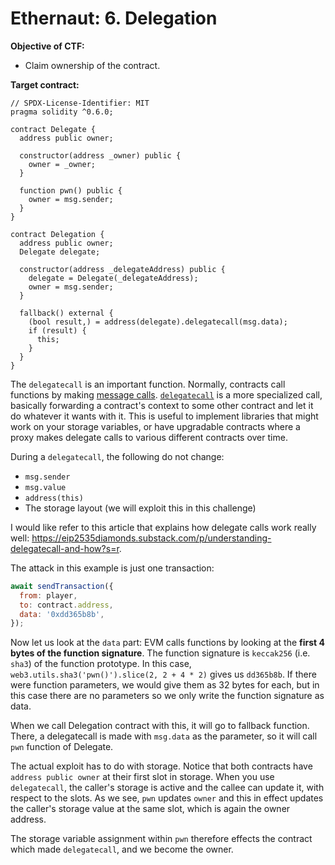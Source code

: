 # Ethernaut: 6. Delegation

**Objective of CTF:**

- Claim ownership of the contract.

**Target contract:**

```solidity
// SPDX-License-Identifier: MIT
pragma solidity ^0.6.0;

contract Delegate {
  address public owner;

  constructor(address _owner) public {
    owner = _owner;
  }

  function pwn() public {
    owner = msg.sender;
  }
}

contract Delegation {
  address public owner;
  Delegate delegate;

  constructor(address _delegateAddress) public {
    delegate = Delegate(_delegateAddress);
    owner = msg.sender;
  }

  fallback() external {
    (bool result,) = address(delegate).delegatecall(msg.data);
    if (result) {
      this;
    }
  }
}
```

The `delegatecall` is an important function. Normally, contracts call functions by making [message calls](https://docs.soliditylang.org/en/latest/introduction-to-smart-contracts.html#message-calls). [`delegatecall`](https://docs.soliditylang.org/en/latest/introduction-to-smart-contracts.html#delegatecall-callcode-and-libraries) is a more specialized call, basically forwarding a contract's context to some other contract and let it do whatever it wants with it. This is useful to implement libraries that might work on your storage variables, or have upgradable contracts where a proxy makes delegate calls to various different contracts over time.

During a `delegatecall`, the following do not change:

- `msg.sender`
- `msg.value`
- `address(this)`
- The storage layout (we will exploit this in this challenge)

I would like refer to this article that explains how delegate calls work really well: <https://eip2535diamonds.substack.com/p/understanding-delegatecall-and-how?s=r>.

The attack in this example is just one transaction:

```js
await sendTransaction({
  from: player,
  to: contract.address,
  data: '0xdd365b8b',
});
```

Now let us look at the `data` part: EVM calls functions by looking at the **first 4 bytes of the function signature**. The function signature is `keccak256` (i.e. `sha3`) of the function prototype. In this case, `web3.utils.sha3('pwn()').slice(2, 2 + 4 * 2)` gives us `dd365b8b`. If there were function parameters, we would give them as 32 bytes for each, but in this case there are no parameters so we only write the function signature as data.

When we call Delegation contract with this, it will go to fallback function. There, a delegatecall is made with `msg.data` as the parameter, so it will call `pwn` function of Delegate.

The actual exploit has to do with storage. Notice that both contracts have `address public owner` at their first slot in storage. When you use `delegatecall`, the caller's storage is active and the callee can update it, with respect to the slots. As we see, `pwn` updates `owner` and this in effect updates the caller's storage value at the same slot, which is again the owner address.

The storage variable assignment within `pwn` therefore effects the contract which made `delegatecall`, and we become the owner.

